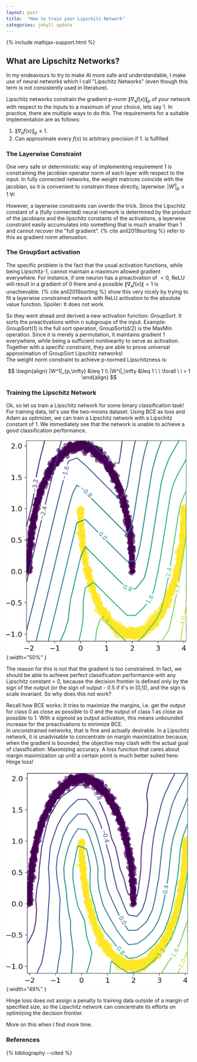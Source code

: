 ```yaml
---
layout: post
title:  "How to train your Lipschitz Network"
categories: jekyll update
---
```


{% include mathjax-support.html %}

## What are Lipschitz Networks?
In my endeavours to try to make AI more safe and understandable, I make use of
neural networks which I call "Lipschitz Networks" (even though this term is not
consistently used in literature).

Lipschitz networks constrain the gradient p-norm $\|\nabla_x f(x)\|_p$ of your
network with respect to the inputs to a maximum of your choice, lets say 1.  In
practice, there are multiple ways to do this.
The requirements for a suitable implementation are as follows:
1. $\|\nabla_x f(x)\|_p \leq 1$.
2. Can approximate every $f(x)$ to arbitrary precision if 1. is fulfilled

### The Layerwise Constraint
One very safe or deterministic way of implementing requirement 1 is constraining the
jacobian operator norm of each layer with respect to the input.  In fully
connected networks, the weight matrices coincide with the jacobian, so it is
convenient to constrain these directly, layerwise: $|W^i|_p \leq 1 \ \forall i$

However, a layerwise constraints can overdo the trick.  Since the Lipschitz
constant of a (fully connected) neural network is determined by the product of
the jacobians and the lipschitz constants of the activations, a layerwise
constraint easily accumulates into something that is much smaller than 1 and
cannot recover the "full gradient". {% cite anil2019sorting %} refer to this as
gradient norm attenuation.

### The GroupSort activation
The specific problem is the fact that the usual activation functions, while
being Lipschitz-1, cannot maintain a maximum allowed gradient everywhere.
For instance, if one neuron has a preactivation of $< 0$, ReLU will result in
a gradient of 0 there and a possible $\| \nabla_x f(x) \| = 1$ is unachievable.
{% cite anil2019sorting %} show this very nicely by trying to fit a layerwise constrained
network with ReLU activation to the absolute value function. Spoiler: It does not work.

So they went ahead and derived a new activation function: *GroupSort*.  It sorts
the preactivations within n subgroups of the input. Example: GroupSort(1) is the
full sort operation, GroupSort(d/2) is the MaxMin operation.
Since it is merely a permutation, it maintains gradient 1 everywhere, while being
a sufficient nonlinearity to serve as activation. Together with a specific constraint,
they are able to prove universal approximation of GroupSort Lipschitz networks!  
The weight norm constraint to achieve p-normed Lipschitzness is:

$$
\begin{align}
|W^1|_{p,\infty} &\leq 1 \\
|W^i|_\infty &\leq 1 \ \ \forall \ i > 1
\end{align}
$$

### Training the Lipschitz Network
Ok, so let us train a Lipschitz network for some binary classification task!
For training data, let's use the two-moons dataset.  Using BCE as loss and Adam
as optimizer, we can train a Lipschitz network with a Lipschitz constant of 1.
We immediately see that the network is unable to achieve a good classification
performance.

![bce](/files/images/two-moons-lipschitz-bce.png){:width="50%" }

The reason for this is not that the gradient is too constrained.  In fact, we
should be able to achieve perfect classification performance with any Lipschitz
constant > 0, because the decision frontier is defined only by the sign of the
output (or the sign of output - 0.5 if it's in [0,1]), and the sign is
scale invariant. So why does this not work?

Recall how BCE works: It tries to maximize the margins, i.e. get the output for
class 0 as close as possible to 0 and the output of class 1 as close as possible
to 1. With a sigmoid as output activation, this means unbounded increase for
the preactivations to minimize BCE.  
In unconstrained networks, that is fine and actually desirable.  In a Lipschitz
network, it is unadvisable to concentrate on margin maximization because, when
the gradient is bounded, the objective may clash with the actual goal of
classification: Maximizing accuracy.  A loss function that cares about margin
maximization up until a certain point is much better suited here: Hinge loss!

![hinge](/files/images/two-moons-lipschitz-hinge.png){:width="49%" }

Hinge loss does not assign a penalty to training data outside of a margin of
specified size, so the Lipschitz network can concentrate its efforts on
optimizing the decision frontier.

More on this when I find more time.

### References
{% bibliography --cited %}
